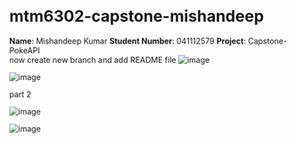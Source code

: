 # mtm6302-capstone-mishandeep
**Name**: Mishandeep Kumar 
**Student Number**: 041112579
**Project**: Capstone-PokeAPI <br>
now create new branch and add README file 
![image](https://github.com/mishandeepkumar/mtm6302-capstone-mishandeep/assets/139002729/2f65433f-a035-4404-a704-60b03ded15cd)

![image](https://github.com/mishandeepkumar/mtm6302-capstone-mishandeep/assets/139002729/f0c2636b-4258-4213-b238-3e3dcb77fe8c)

part 2

![image](https://github.com/mishandeepkumar/mtm6302-capstone-mishandeep/assets/139002729/69ec9ed2-56c5-498d-9e1b-caf61fe6ef86)

![image](https://github.com/mishandeepkumar/mtm6302-capstone-mishandeep/assets/139002729/292bcb57-3a49-4dfc-9e43-47b86df42aed)

